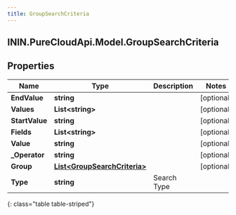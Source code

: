 ```yaml
---
title: GroupSearchCriteria
---
```

## ININ.PureCloudApi.Model.GroupSearchCriteria

## Properties

|Name | Type | Description | Notes|
|------------ | ------------- | ------------- | -------------|
| **EndValue** | **string** |  | [optional] |
| **Values** | **List&lt;string&gt;** |  | [optional] |
| **StartValue** | **string** |  | [optional] |
| **Fields** | **List&lt;string&gt;** |  | [optional] |
| **Value** | **string** |  | [optional] |
| **_Operator** | **string** |  | [optional] |
| **Group** | [**List&lt;GroupSearchCriteria&gt;**](GroupSearchCriteria.html) |  | [optional] |
| **Type** | **string** | Search Type | |
{: class="table table-striped"}



